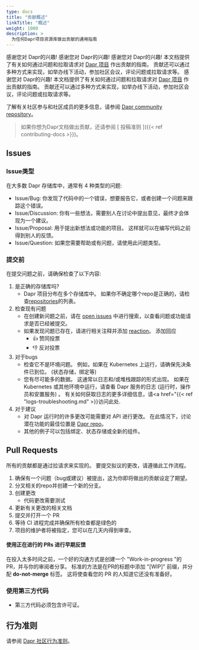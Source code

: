 ```yaml
---
type: docs
title: "贡献概述"
linkTitle: "概述"
weight: 1000
description: >
  为任何Dapr项目资源库做出贡献的通用指南
---
```


感谢您对 Dapr的兴趣! 感谢您对 Dapr的兴趣! 感谢您对 Dapr的兴趣! 本文档提供了有关如何通过问题和拉取请求对 [Dapr 项目](https://github.com/dapr) 作出贡献的指南。 贡献还可以通过多种方式来实现，如举办线下活动，参加社区会议，评论问题或拉取请求等。 感谢您对 Dapr的兴趣! 本文档提供了有关如何通过问题和拉取请求对 [Dapr 项目](https://github.com/dapr) 作出贡献的指南。 贡献还可以通过多种方式来实现，如举办线下活动，参加社区会议，评论问题或拉取请求等。

了解有关社区参与和社区成员的更多信息，请参阅 [Dapr community repository](https://github.com/dapr/community)。

> 如果你想为Dapr文档做出贡献，还请参阅 [ 投稿准则 ]({{< ref contributing-docs >}})。

## Issues

### Issue类型

在大多数 Dapr 存储库中，通常有 4 种类型的问题:

- Issue/Bug: 你发现了代码中的一个错误，想要报告它，或者创建一个问题来跟踪这个错误。
- Issue/Discussion: 你有一些想法，需要别人在讨论中提出意见，最终才会体现为一个建议。
- Issue/Proposal: 用于提出新想法或功能的项目。 这样就可以在编写代码之前得到别人的反馈。
- Issue/Question: 如果您需要帮助或有问题，请使用此问题类型。

### 提交前

在提交问题之前，请确保检查了以下内容:

1. 是正确的存储库吗?
    - Dapr 项目分布在多个存储库中。 如果你不确定哪个repo是正确的，请检查[repositories](https://github.com/dapr)的列表。
1. 检查现有问题
    - 在创建新问题之前，请在 [open issues](https://github.com/dapr/dapr/issues) 中进行搜索，以查看问题或功能请求是否已经被提交。
    - 如果发现问题已存在，请进行相关注释并添加 [reaction](https://github.com/blog/2119-add-reaction-to-pull-requests-issues-and-comments)。 添加回应
        - 👍 赞同投票
        - 👎 反对投票
1. 对于bugs
    - 检查它不是环境问题。 例如，如果在 Kubernetes 上运行，请确保先决条件已到位。 (状态存储，绑定等)
    - 您有尽可能多的数据。 这通常以日志和/或堆栈跟踪的形式出现。 如果在 Kubernetes 或其他环境中运行，请查看 Dapr 服务的日志 (运行时，操作员和安置服务) 。 有关如何获取日志的更多详细信息，请<a href="{{< ref "logs-troubleshooting.md" >}}访问此处</a>.
1. 对于建议
    - 对 Dapr 运行时的许多更改可能需要对 API 进行更改。 在此情况下，讨论潜在功能的最佳位置是 [Dapr repo](https://github.com/dapr/dapr)。
    - 其他的例子可以包括绑定、状态存储或全新的组件。

## Pull Requests

所有的贡献都是通过拉请求来实现的。 要提交拟议的更改，请遵循此工作流程。

1. 确保有一个问题（bug或建议）被提出，这为你即将做出的贡献设定了期望。
1. 分叉相关的repo并创建一个新的分支。
1. 创建更改
    - 代码更改需要测试
1. 更新有关更改的相关文档
1. 提交并打开一个 PR
1. 等待 CI 进程完成并确保所有检查都是绿色的
1. 项目的维护者将被指定，您可以在几天内得到审查。

#### 使用正在进行的 PRs 进行早期反馈

在投入太多时间之前，一个好的沟通方式是创建一个 "Work-in-progress "的PR，并与你的审阅者分享。 标准的方法是在PR的标题中添加 "[WIP]" 前缀，并分配 **do-not-merge** 标签。 这将使查看您的 PR 的人知道它还没有准备好。

### 使用第三方代码

- 第三方代码必须包含许可证。

## 行为准则

请参阅 [Dapr 社区行为准则](https://github.com/dapr/community/blob/master/CODE-OF-CONDUCT.md)。
